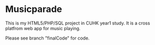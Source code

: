 Musicparade
===========

This is my HTML5/PHP/SQL project in CUHK year1 study. It is a cross platfrom web app for music playing.

Please see branch "finalCode" for code.
